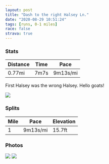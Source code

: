 ```yaml
---
layout: post
title: "Dash to the right Halsey Ln."
date: "2020-08-29 10:51:24"
tags: [runs, 0-1 miles]
race: false
strava: true
---
```


### Stats

| Distance | Time | Pace |
|----------|------|------|
|0.77mi|7m7s|9m13s/mi|

First Halsey was the wrong Halsey. Hello goats!

<img src='https://maps.googleapis.com/maps/api/staticmap?maptype=roadmap&path=enc:}rzxFjaixLTtABBNFZG~By@lAi@J?b@XXt@^tA\x@Ff@Nb@Db@Nl@Dd@RfAT~APf@\TTd@^lBPj@Pr@Zn@H?LEd@G`@MjAY`A[zC{@~A]l@CXLHh@RvC@|@JrB?nAJbCEVC?i@A&key=AIzaSyC1MId7bFpkLXNAaYhBSTb8jLyiSqzbDtM&size=800x800&markers=color:yellow|label:S|40.93759,-72.30502&markers=color:green|label:F|40.931400000000004,-72.31190000000001'>

### Splits

| Mile | Pace | Elevation |
|------|------|-----------|
|1|9m13s/mi|15.7ft|

### Photos
<img src='https://dgtzuqphqg23d.cloudfront.net/lqtN6sHSahOiNeRMCO6oqXj36mF0KXVl7kGtP9FxElU-768x576.jpg'>

<img src='https://dgtzuqphqg23d.cloudfront.net/RMGyzymbdJuZwatKuXqIpd6qkZOiKzwypOvBx4wDmP0-576x768.jpg'>

